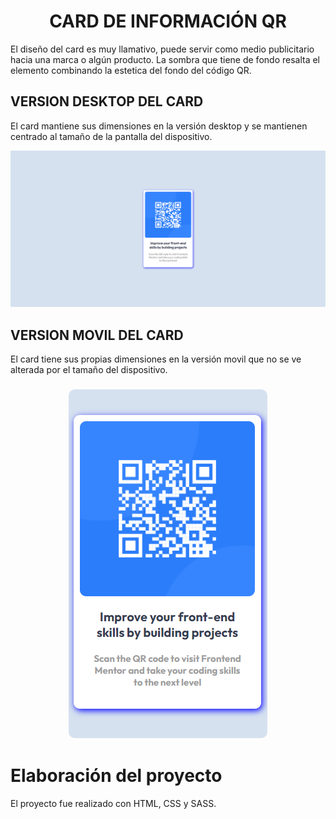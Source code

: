 <h1 align="center">CARD DE INFORMACIÓN QR</h1>

El diseño del card es muy llamativo, puede servir como medio publicitario hacia una marca o algún producto. La sombra que tiene de fondo resalta el elemento combinando la estetica del fondo del código QR.

## VERSION DESKTOP DEL CARD

El card mantiene sus dimensiones en la versión desktop y se mantienen centrado al tamaño de la pantalla del dispositivo.

![card QR version desktop](./images/design_desktop.png)

## VERSION MOVIL DEL CARD

El card tiene sus propias dimensiones en la versión movil que no se ve alterada por el tamaño del dispositivo.

<h3 align="center" style="border-radius: 10px;">
  <img src="./images/design_mobile.png" style="border-radius: 10px;"/>
</h3>




# Elaboración del proyecto

El proyecto fue realizado con HTML, CSS y SASS.
